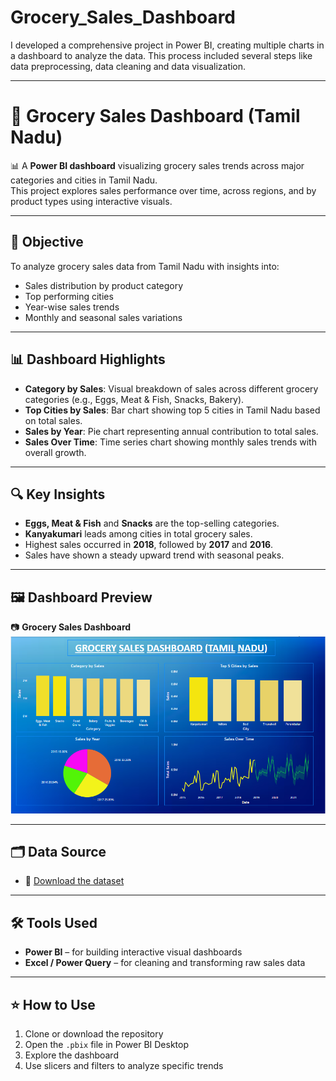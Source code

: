 # Grocery_Sales_Dashboard
I developed a comprehensive project in Power BI, creating multiple charts in a dashboard to analyze the data. This process included several steps like data preprocessing, data cleaning and data visualization.

---

# 🛒 Grocery Sales Dashboard (Tamil Nadu)

📊 A **Power BI dashboard** visualizing grocery sales trends across major categories and cities in Tamil Nadu.  
This project explores sales performance over time, across regions, and by product types using interactive visuals.

---

## 📌 Objective

To analyze grocery sales data from Tamil Nadu with insights into:
- Sales distribution by product category
- Top performing cities
- Year-wise sales trends
- Monthly and seasonal sales variations

---

## 📊 Dashboard Highlights

- **Category by Sales**: Visual breakdown of sales across different grocery categories (e.g., Eggs, Meat & Fish, Snacks, Bakery).
- **Top Cities by Sales**: Bar chart showing top 5 cities in Tamil Nadu based on total sales.
- **Sales by Year**: Pie chart representing annual contribution to total sales.
- **Sales Over Time**: Time series chart showing monthly sales trends with overall growth.

---

## 🔍 Key Insights

- **Eggs, Meat & Fish** and **Snacks** are the top-selling categories.
- **Kanyakumari** leads among cities in total grocery sales.
- Highest sales occurred in **2018**, followed by **2017** and **2016**.
- Sales have shown a steady upward trend with seasonal peaks.

---

## 🖼️ Dashboard Preview

📷 **Grocery Sales Dashboard**  
![Grocery Sales Dashboard](https://github.com/Rishinroy2000/Grocery_Sales_Dashboard/blob/main/GROCERY%20SALES%20DASHBOARD(TAMIL%20NADU)%20SS.png)

---

## 🗂 Data Source

- 📄 [Download the dataset](https://drive.google.com/file/d/1Vx-Ibn11HKofkJasjMZFyigemSu7TOeB/view)

---

## 🛠 Tools Used

- **Power BI** – for building interactive visual dashboards  
- **Excel / Power Query** – for cleaning and transforming raw sales data

---

## ⭐ How to Use

1. Clone or download the repository  
2. Open the `.pbix` file in Power BI Desktop  
3. Explore the dashboard
4. Use slicers and filters to analyze specific trends
